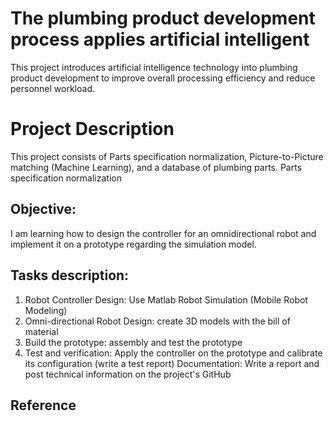 # The plumbing product development process applies artificial intelligent
This project introduces artificial intelligence technology into plumbing product development to improve overall processing efficiency and reduce personnel workload. 
# Project Description 
This project consists of Parts specification normalization, Picture-to-Picture matching (Machine Learning), and a database of plumbing parts. Parts specification normalization

## Objective: 
I am learning how to design the controller for an omnidirectional robot and implement it on a prototype regarding the simulation model. 

## Tasks description:
 1. Robot Controller Design: Use Matlab Robot Simulation (Mobile Robot Modeling)
 2. Omni-directional Robot Design: create 3D models with the bill of material
 3. Build the prototype: assembly and test the prototype
 4. Test and verification: Apply the controller on the prototype and calibrate its configuration (write a test report)
Documentation: Write a report and post technical information on the project's GitHub
## Reference
